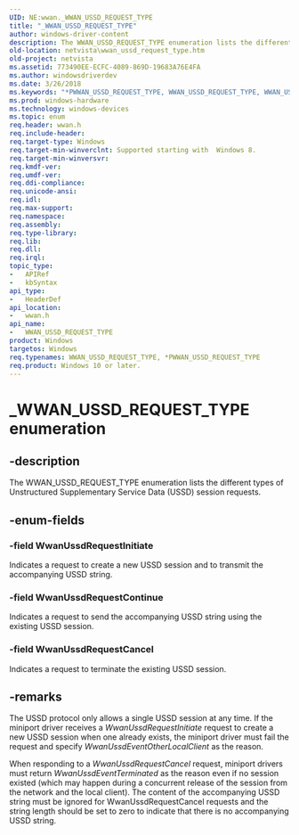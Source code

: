 ```yaml
---
UID: NE:wwan._WWAN_USSD_REQUEST_TYPE
title: "_WWAN_USSD_REQUEST_TYPE"
author: windows-driver-content
description: The WWAN_USSD_REQUEST_TYPE enumeration lists the different types of Unstructured Supplementary Service Data (USSD) session requests.
old-location: netvista\wwan_ussd_request_type.htm
old-project: netvista
ms.assetid: 773490EE-ECFC-4089-869D-19683A76E4FA
ms.author: windowsdriverdev
ms.date: 3/26/2018
ms.keywords: "*PWWAN_USSD_REQUEST_TYPE, WWAN_USSD_REQUEST_TYPE, WWAN_USSD_REQUEST_TYPE enumeration [Network Drivers Starting with Windows Vista], WwanUssdRequestCancel, WwanUssdRequestContinue, WwanUssdRequestInitiate, _WWAN_USSD_REQUEST_TYPE, netvista.wwan_ussd_request_type, wwan/WWAN_USSD_REQUEST_TYPE, wwan/WwanUssdRequestCancel, wwan/WwanUssdRequestContinue, wwan/WwanUssdRequestInitiate"
ms.prod: windows-hardware
ms.technology: windows-devices
ms.topic: enum
req.header: wwan.h
req.include-header: 
req.target-type: Windows
req.target-min-winverclnt: Supported starting with  Windows 8.
req.target-min-winversvr: 
req.kmdf-ver: 
req.umdf-ver: 
req.ddi-compliance: 
req.unicode-ansi: 
req.idl: 
req.max-support: 
req.namespace: 
req.assembly: 
req.type-library: 
req.lib: 
req.dll: 
req.irql: 
topic_type:
-	APIRef
-	kbSyntax
api_type:
-	HeaderDef
api_location:
-	wwan.h
api_name:
-	WWAN_USSD_REQUEST_TYPE
product: Windows
targetos: Windows
req.typenames: WWAN_USSD_REQUEST_TYPE, *PWWAN_USSD_REQUEST_TYPE
req.product: Windows 10 or later.
---
```


# _WWAN_USSD_REQUEST_TYPE enumeration


## -description


The WWAN_USSD_REQUEST_TYPE enumeration lists the different types of Unstructured Supplementary Service Data (USSD) session requests.


## -enum-fields




### -field WwanUssdRequestInitiate

Indicates a request to create a new USSD session and to transmit the accompanying USSD string.


### -field WwanUssdRequestContinue

Indicates a request to send the accompanying USSD string using the existing USSD session.


### -field WwanUssdRequestCancel

Indicates a request to terminate the existing USSD session.


## -remarks



The USSD protocol only allows a single USSD session at any time. If the miniport driver receives a <i>WwanUssdRequestInitiate</i> request to create a new USSD session when one already exists, the miniport driver must fail the request and specify <i>WwanUssdEventOtherLocalClient</i> as the reason.

When responding to a <i>WwanUssdRequestCancel</i> request, miniport drivers must return <i>WwanUssdEventTerminated</i> as the reason even if no session existed (which may happen during a concurrent release of the session from the network and the local client). The content of the accompanying USSD string must be ignored for WwanUssdRequestCancel requests and the string length should be set to zero to indicate that there is no accompanying USSD string.



